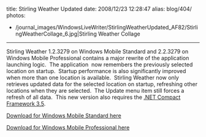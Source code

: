 title: Stirling Weather Updated
date: 2008/12/23 12:28:47
alias: blog/404/
photos:
- /journal_images/WindowsLiveWriter/StirlingWeatherUpdated_AF82/StirlingWeatherCollage_6.jpg|Stirling Weather Collage
---
Stirling Weather 1.2.3279 on Windows Mobile Standard and 2.2.3279 on Windows Mobile Professional contains a major rewrite of the application launching logic.  The application  now remembers the previously selected location on startup.  Startup performance is also significantly improved when more than one location is available.  Stirling Weather now only retrieves updated data for the selected location on startup, refreshing other locations when they are selected.  The Update menu item still forces a refresh of all data.  This new version also requires the [.NET Compact Framework 3.5](http://www.microsoft.com/downloads/details.aspx?FamilyID=e3821449-3c6b-42f1-9fd9-0041345b3385&displaylang=en).

[Download for Windows Mobile Standard here](/SmartphoneSoftware.aspx)

[Download for Windows Mobile Professional here](/WindowsMobileSoftware.aspx)